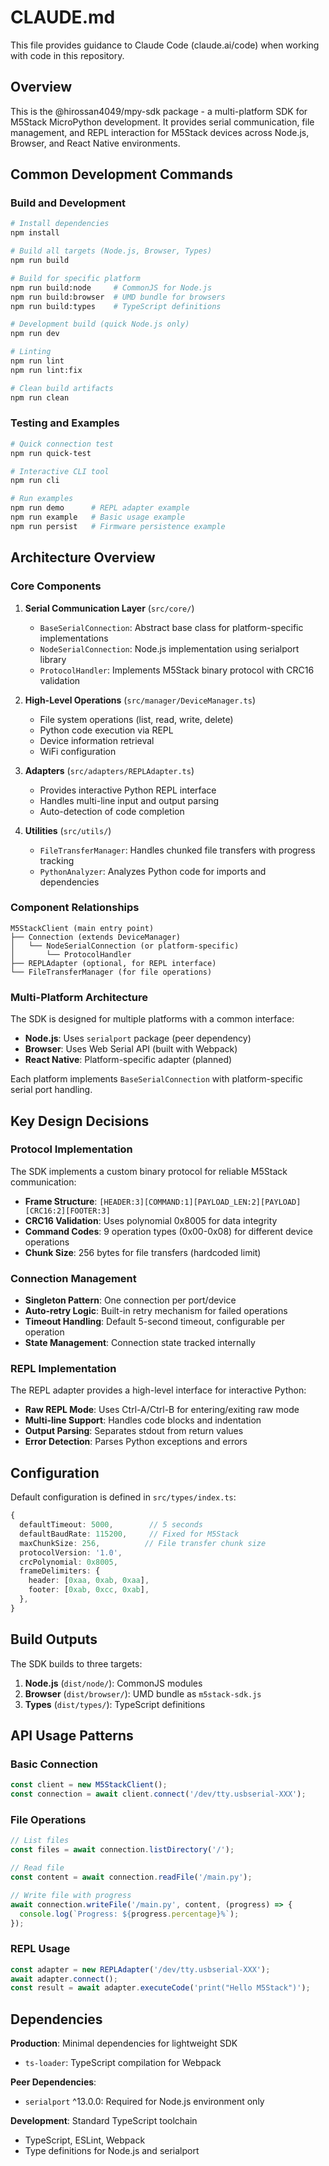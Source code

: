 # CLAUDE.md

This file provides guidance to Claude Code (claude.ai/code) when working with code in this repository.

## Overview

This is the @hirossan4049/mpy-sdk package - a multi-platform SDK for M5Stack MicroPython development. It provides serial communication, file management, and REPL interaction for M5Stack devices across Node.js, Browser, and React Native environments.

## Common Development Commands

### Build and Development

```bash
# Install dependencies
npm install

# Build all targets (Node.js, Browser, Types)
npm run build

# Build for specific platform
npm run build:node     # CommonJS for Node.js
npm run build:browser  # UMD bundle for browsers
npm run build:types    # TypeScript definitions

# Development build (quick Node.js only)
npm run dev

# Linting
npm run lint
npm run lint:fix

# Clean build artifacts
npm run clean
```

### Testing and Examples

```bash
# Quick connection test
npm run quick-test

# Interactive CLI tool
npm run cli

# Run examples
npm run demo      # REPL adapter example
npm run example   # Basic usage example
npm run persist   # Firmware persistence example
```

## Architecture Overview

### Core Components

1. **Serial Communication Layer** (`src/core/`)
   - `BaseSerialConnection`: Abstract base class for platform-specific implementations
   - `NodeSerialConnection`: Node.js implementation using serialport library
   - `ProtocolHandler`: Implements M5Stack binary protocol with CRC16 validation

2. **High-Level Operations** (`src/manager/DeviceManager.ts`)
   - File system operations (list, read, write, delete)
   - Python code execution via REPL
   - Device information retrieval
   - WiFi configuration

3. **Adapters** (`src/adapters/REPLAdapter.ts`)
   - Provides interactive Python REPL interface
   - Handles multi-line input and output parsing
   - Auto-detection of code completion

4. **Utilities** (`src/utils/`)
   - `FileTransferManager`: Handles chunked file transfers with progress tracking
   - `PythonAnalyzer`: Analyzes Python code for imports and dependencies

### Component Relationships

```
M5StackClient (main entry point)
├── Connection (extends DeviceManager)
│   └── NodeSerialConnection (or platform-specific)
│       └── ProtocolHandler
├── REPLAdapter (optional, for REPL interface)
└── FileTransferManager (for file operations)
```

### Multi-Platform Architecture

The SDK is designed for multiple platforms with a common interface:

- **Node.js**: Uses `serialport` package (peer dependency)
- **Browser**: Uses Web Serial API (built with Webpack)
- **React Native**: Platform-specific adapter (planned)

Each platform implements `BaseSerialConnection` with platform-specific serial port handling.

## Key Design Decisions

### Protocol Implementation

The SDK implements a custom binary protocol for reliable M5Stack communication:

- **Frame Structure**: `[HEADER:3][COMMAND:1][PAYLOAD_LEN:2][PAYLOAD][CRC16:2][FOOTER:3]`
- **CRC16 Validation**: Uses polynomial 0x8005 for data integrity
- **Command Codes**: 9 operation types (0x00-0x08) for different device operations
- **Chunk Size**: 256 bytes for file transfers (hardcoded limit)

### Connection Management

- **Singleton Pattern**: One connection per port/device
- **Auto-retry Logic**: Built-in retry mechanism for failed operations
- **Timeout Handling**: Default 5-second timeout, configurable per operation
- **State Management**: Connection state tracked internally

### REPL Implementation

The REPL adapter provides a high-level interface for interactive Python:

- **Raw REPL Mode**: Uses Ctrl-A/Ctrl-B for entering/exiting raw mode
- **Multi-line Support**: Handles code blocks and indentation
- **Output Parsing**: Separates stdout from return values
- **Error Detection**: Parses Python exceptions and errors

## Configuration

Default configuration is defined in `src/types/index.ts`:

```typescript
{
  defaultTimeout: 5000,        // 5 seconds
  defaultBaudRate: 115200,     // Fixed for M5Stack
  maxChunkSize: 256,          // File transfer chunk size
  protocolVersion: '1.0',
  crcPolynomial: 0x8005,
  frameDelimiters: {
    header: [0xaa, 0xab, 0xaa],
    footer: [0xab, 0xcc, 0xab],
  },
}
```

## Build Outputs

The SDK builds to three targets:

1. **Node.js** (`dist/node/`): CommonJS modules
2. **Browser** (`dist/browser/`): UMD bundle as `m5stack-sdk.js`
3. **Types** (`dist/types/`): TypeScript definitions

## API Usage Patterns

### Basic Connection

```javascript
const client = new M5StackClient();
const connection = await client.connect('/dev/tty.usbserial-XXX');
```

### File Operations

```javascript
// List files
const files = await connection.listDirectory('/');

// Read file
const content = await connection.readFile('/main.py');

// Write file with progress
await connection.writeFile('/main.py', content, (progress) => {
  console.log(`Progress: ${progress.percentage}%`);
});
```

### REPL Usage

```javascript
const adapter = new REPLAdapter('/dev/tty.usbserial-XXX');
await adapter.connect();
const result = await adapter.executeCode('print("Hello M5Stack")');
```

## Dependencies

**Production**: Minimal dependencies for lightweight SDK
- `ts-loader`: TypeScript compilation for Webpack

**Peer Dependencies**:
- `serialport` ^13.0.0: Required for Node.js environment only

**Development**: Standard TypeScript toolchain
- TypeScript, ESLint, Webpack
- Type definitions for Node.js and serialport
